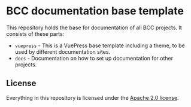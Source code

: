 # BCC documentation base template

This repository holds the base for documentation of all BCC projects. It consists of these parts:
- `vuepress` - This is a VuePress base template including a theme, to be used by different documentation sites.
- `docs` - Documentation on how to set up documentation for other projects.

## License
Everything in this repository is licensed under the [Apache 2.0 license](./LICENSE).